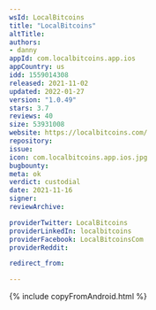 ```yaml
---
wsId: LocalBitcoins
title: "LocalBitcoins"
altTitle: 
authors:
- danny
appId: com.localbitcoins.app.ios
appCountry: us
idd: 1559014308
released: 2021-11-02
updated: 2022-01-27
version: "1.0.49"
stars: 3.7
reviews: 40
size: 53931008
website: https://localbitcoins.com/
repository: 
issue: 
icon: com.localbitcoins.app.ios.jpg
bugbounty: 
meta: ok
verdict: custodial
date: 2021-11-16
signer: 
reviewArchive:

providerTwitter: LocalBitcoins
providerLinkedIn: localbitcoins
providerFacebook: LocalBitcoinsCom
providerReddit: 

redirect_from:

---
```


{% include copyFromAndroid.html %}
